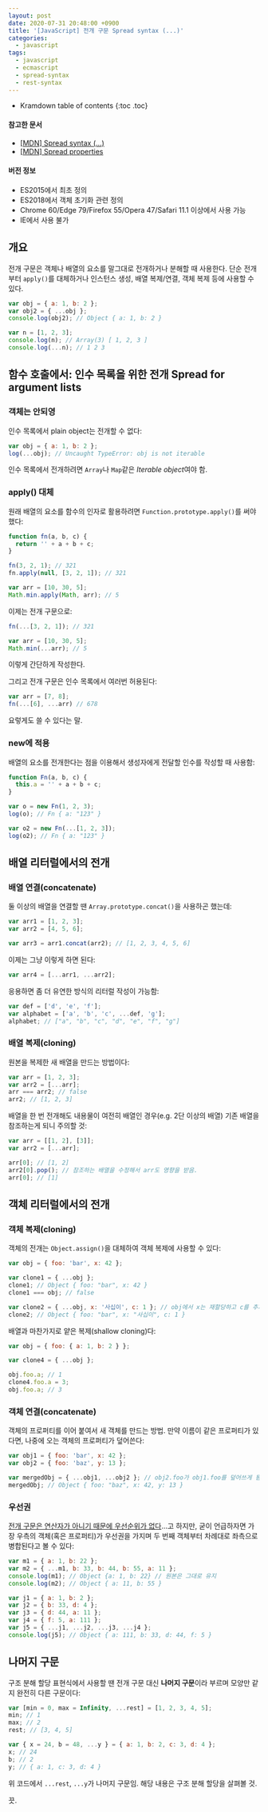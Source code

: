 ```yaml
---
layout: post
date: 2020-07-31 20:48:00 +0900
title: '[JavaScript] 전개 구문 Spread syntax (...)'
categories:
  - javascript
tags:
  - javascript
  - ecmascript
  - spread-syntax
  - rest-syntax
---
```


* Kramdown table of contents
{:toc .toc}

#### 참고한 문서

- [\[MDN\] Spread syntax (...)](https://developer.mozilla.org/en-US/docs/Web/JavaScript/Reference/Operators/Spread_syntax)
- [\[MDN\] Spread properties](https://developer.mozilla.org/en-US/docs/Web/JavaScript/Reference/Operators/Object_initializer#spread_properties)

#### 버전 정보

- ES2015에서 최초 정의
- ES2018에서 객체 초기화 관련 정의
- Chrome 60/Edge 79/Firefox 55/Opera 47/Safari 11.1 이상에서 사용 가능
- IE에서 사용 불가


## 개요

전개 구문은 객체나 배열의 요소를 말그대로 전개하거나 분해할 때 사용한다. 단순 전개부터 `apply()`를 대체하거나 인스턴스 생성, 배열 복제/연결, 객체 복제 등에 사용할 수 있다.

```js
var obj = { a: 1, b: 2 };
var obj2 = { ...obj };
console.log(obj2); // Object { a: 1, b: 2 }

var n = [1, 2, 3];
console.log(n); // Array(3) [ 1, 2, 3 ]
console.log(...n); // 1 2 3
```

<!-- 아닌 것 같다 -->
<!-- 전개 구문에서 점 세개`...`는 **전개 연산자(spread operator)**라고 부른다. -->


## 함수 호출에서: 인수 목록을 위한 전개 Spread for argument lists

### 객체는 안되영

인수 목록에서 plain object는 전개할 수 없다:

```js
var obj = { a: 1, b: 2 };
log(...obj); // Uncaught TypeError: obj is not iterable
```

인수 목록에서 전개하려면 `Array`나 `Map`같은 *Iterable object*여야 함.

### apply() 대체

원래 배열의 요소를 함수의 인자로 활용하려면 `Function.prototype.apply()`를 써야 했다:

```js
function fn(a, b, c) {
  return '' + a + b + c;
}
```

```js
fn(3, 2, 1); // 321
fn.apply(null, [3, 2, 1]); // 321

var arr = [10, 30, 5];
Math.min.apply(Math, arr); // 5
```

이제는 전개 구문으로:

```js
fn(...[3, 2, 1]); // 321

var arr = [10, 30, 5];
Math.min(...arr); // 5
```

이렇게 간단하게 작성한다.

그리고 전개 구문은 인수 목록에서 여러번 허용된다:

```js
var arr = [7, 8];
fn(...[6], ...arr) // 678
```

요렇게도 쓸 수 있다는 말.

### new에 적용

배열의 요소를 전개한다는 점을 이용해서 생성자에게 전달할 인수를 작성할 때 사용함:

```js
function Fn(a, b, c) {
  this.a = '' + a + b + c;
}

var o = new Fn(1, 2, 3);
log(o); // Fn { a: "123" }

var o2 = new Fn(...[1, 2, 3]);
log(o2); // Fn { a: "123" }
```


## 배열 리터럴에서의 전개

### 배열 연결(concatenate)

둘 이상의 배열을 연결할 땐 `Array.prototype.concat()`을 사용하곤 했는데:

```js
var arr1 = [1, 2, 3];
var arr2 = [4, 5, 6];

var arr3 = arr1.concat(arr2); // [1, 2, 3, 4, 5, 6]
```

이제는 그냥 이렇게 하면 된다:

```js
var arr4 = [...arr1, ...arr2];
```

응용하면 좀 더 유연한 방식의 리터럴 작성이 가능함:

```js
var def = ['d', 'e', 'f'];
var alphabet = ['a', 'b', 'c', ...def, 'g'];
alphabet; // ["a", "b", "c", "d", "e", "f", "g"]
```

### 배열 복제(cloning)

원본을 복제한 새 배열을 만드는 방법이다:

```js
var arr = [1, 2, 3];
var arr2 = [...arr];
arr === arr2; // false
arr2; // [1, 2, 3]
```

배열을 한 번 전개해도 내용물이 여전히 배열인 경우(e.g. 2단 이상의 배열) 기존 배열을 참조하는게 되니 주의할 것:

```js
var arr = [[1, 2], [3]];
var arr2 = [...arr];

arr[0]; // [1, 2]
arr2[0].pop(); // 참조하는 배열을 수정해서 arr도 영향을 받음.
arr[0]; // [1]
```


## 객체 리터럴에서의 전개

### 객체 복제(cloning)

객체의 전개는 `Object.assign()`을 대체하여 객체 복제에 사용할 수 있다:

```js
var obj = { foo: 'bar', x: 42 };

var clone1 = { ...obj };
clone1; // Object { foo: "bar", x: 42 }
clone1 === obj; // false

var clone2 = { ...obj, x: '사십이', c: 1 }; // obj에서 x는 재할당하고 c를 추가한 새 배열 객체 반환
clone2; // Object { foo: "bar", x: "사십이", c: 1 }
```

배열과 마찬가지로 얕은 복제(shallow cloning)다:

```js
var obj = { foo: { a: 1, b: 2 } };

var clone4 = { ...obj };

obj.foo.a; // 1
clone4.foo.a = 3;
obj.foo.a; // 3
```

### 객체 연결(concatenate)

객체의 프로퍼티를 이어 붙여서 새 객체를 만드는 방법. 만약 이름이 같은 프로퍼티가 있다면, 나중에 오는 객체의 프로퍼티가 덮어쓴다:

```js
var obj1 = { foo: 'bar', x: 42 };
var obj2 = { foo: 'baz', y: 13 };

var mergedObj = { ...obj1, ...obj2 }; // obj2.foo가 obj1.foo를 덮어쓰게 됨
mergedObj; // Object { foo: "baz", x: 42, y: 13 }
```

### 우선권

[전개 구문은 연산자가 아니기 때문에 우선순위가 없다](https://stackoverflow.com/questions/48656338/operator-precedence-for-js-spread-and-rest-operators)...고 하지만, 굳이 언급하자면 가장 우측의 객체(혹은 프로퍼티)가 우선권을 가지며 두 번째 객체부터 차례대로 좌측으로 병합된다고 볼 수 있다:

```js
var m1 = { a: 1, b: 22 };
var m2 = { ...m1, b: 33, b: 44, b: 55, a: 11 };
console.log(m1); // Object {a: 1, b: 22} // 원본은 그대로 유지
console.log(m2); // Object { a: 11, b: 55 }

var j1 = { a: 1, b: 2 };
var j2 = { b: 33, d: 4 };
var j3 = { d: 44, a: 11 };
var j4 = { f: 5, a: 111 };
var j5 = { ...j1, ...j2, ...j3, ...j4 };
console.log(j5); // Object { a: 111, b: 33, d: 44, f: 5 }
```


## 나머지 구문

구조 분해 할당 표현식에서 사용할 땐 전개 구문 대신 **나머지 구문**이라 부르며 모양만 같지 완전히 다른 구문이다:

```js
var [min = 0, max = Infinity, ...rest] = [1, 2, 3, 4, 5];
min; // 1
max; // 2
rest; // [3, 4, 5]

var { x = 24, b = 48, ...y } = { a: 1, b: 2, c: 3, d: 4 };
x; // 24
b; // 2
y; // { a: 1, c: 3, d: 4 }
```

위 코드에서 `...rest`, `...y`가 나머지 구문임. 해당 내용은 구조 분해 할당을 살펴볼 것.

끗.
